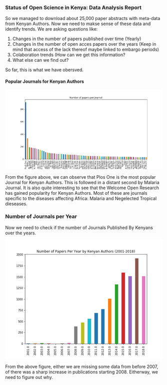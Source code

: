 ### Status of Open Science in Kenya: Data Analysis Report

So we managed to download about 25,000 paper abstracts with meta-data from Kenyan Authors. Now we need to makse sense of these data and identify trends. We are asking questions like:

1. Changes in the number of papers published over time (Yearly)
2. Changes in the number of open acces papers over the years (Keep in mind that access of the lack thereof maybe linked to embargo periods)
3. Colaboration trends (How can we get this information?
4. What else can we find out?

So far, this is what we have obersved. 


#### Popular Journals for Kenyan Authors
![Image](plots/papers_per_jornal.png)

From the figure above, we can observe that Plos One is the most popular Journal for Kenyan Authors. This is followed in a distant second by Malaria Journal. It is also quite interesting to see that the Welcome Open Research has gained popularity for Kenyan Authors. Most of these are journals specific to the diseases affecting Africa: Malaria and Negelected Tropical dieseases. 


### Number of Journals per Year

Now we need to check if the number of Journals Published By Kenyans over the years. 

![peryear](plots/papers_per_year.png)

From the above figure, either we are missing some data from before 2007, of there was a sharp increase in publications starting 2008. Eitherway, we need to figure out why. 